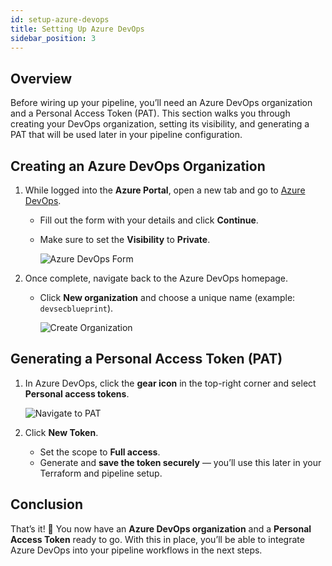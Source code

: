 ```yaml
---
id: setup-azure-devops
title: Setting Up Azure DevOps
sidebar_position: 3
---
```


## Overview

Before wiring up your pipeline, you’ll need an Azure DevOps organization and a Personal Access Token (PAT). This section walks you through creating your DevOps organization, setting its visibility, and generating a PAT that will be used later in your pipeline configuration.

## Creating an Azure DevOps Organization

1. While logged into the **Azure Portal**, open a new tab and go to [Azure DevOps](https://dev.azure.com).

   - Fill out the form with your details and click **Continue**.
   - Make sure to set the **Visibility** to **Private**.

     ![Azure DevOps Form](/img/projects/devsecops-pipeline-azure/setup/image-4.png)

2. Once complete, navigate back to the Azure DevOps homepage.

   - Click **New organization** and choose a unique name (example: `devsecblueprint`).

     ![Create Organization](/img/projects/devsecops-pipeline-azure/setup/image-5.png)

## Generating a Personal Access Token (PAT)

1. In Azure DevOps, click the **gear icon** in the top-right corner and select **Personal access tokens**.

   ![Navigate to PAT](/img/projects/devsecops-pipeline-azure/setup/image-6.png)

2. Click **New Token**.

   - Set the scope to **Full access**.
   - Generate and **save the token securely** — you’ll use this later in your Terraform and pipeline setup.

## Conclusion

That’s it! 🎉 You now have an **Azure DevOps organization** and a **Personal Access Token** ready to go. With this in place, you’ll be able to integrate Azure DevOps into your pipeline workflows in the next steps.
